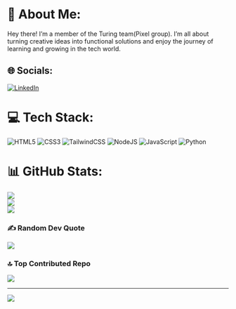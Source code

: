 # 💫 About Me:
Hey there! I’m a member of the Turing team(Pixel group). I’m all about turning creative ideas into functional solutions and enjoy the journey of learning and growing in the tech world.


## 🌐 Socials:
[![LinkedIn](https://img.shields.io/badge/LinkedIn-%230077B5.svg?logo=linkedin&logoColor=white)](https://linkedin.com/in/https://www.linkedin.com/in/maryam-kazemi-580a2b301?trk=contact-info) 

# 💻 Tech Stack:
![HTML5](https://img.shields.io/badge/html5-%23E34F26.svg?style=plastic&logo=html5&logoColor=white) ![CSS3](https://img.shields.io/badge/css3-%231572B6.svg?style=plastic&logo=css3&logoColor=white) ![TailwindCSS](https://img.shields.io/badge/tailwindcss-%2338B2AC.svg?style=plastic&logo=tailwind-css&logoColor=white) ![NodeJS](https://img.shields.io/badge/node.js-6DA55F?style=plastic&logo=node.js&logoColor=white) ![JavaScript](https://img.shields.io/badge/javascript-%23323330.svg?style=plastic&logo=javascript&logoColor=%23F7DF1E) ![Python](https://img.shields.io/badge/python-3670A0?style=plastic&logo=python&logoColor=ffdd54)
# 📊 GitHub Stats:
![](https://github-readme-stats.vercel.app/api?username=maryam-kazemi&theme=radical&hide_border=false&include_all_commits=false&count_private=false)<br/>
![](https://github-readme-streak-stats.herokuapp.com/?user=maryam-kazemi&theme=radical&hide_border=false)<br/>
![](https://github-readme-stats.vercel.app/api/top-langs/?username=maryam-kazemi&theme=radical&hide_border=false&include_all_commits=false&count_private=false&layout=compact)

### ✍️ Random Dev Quote
![](https://quotes-github-readme.vercel.app/api?type=horizontal&theme=radical)

### 🔝 Top Contributed Repo
![](https://github-contributor-stats.vercel.app/api?username=maryam-kazemi&limit=5&theme=radical&combine_all_yearly_contributions=true)

---
[![](https://visitcount.itsvg.in/api?id=maryam-kazemi&icon=2&color=10)](https://visitcount.itsvg.in)

<!-- Proudly created with GPRM ( https://gprm.itsvg.in ) -->

